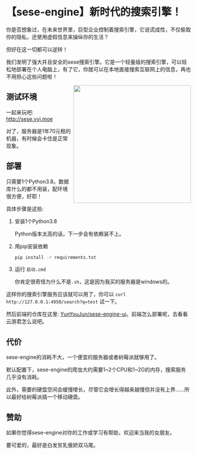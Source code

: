 # 【sese-engine】新时代的搜索引擎！

你是否想象过，在未来世界里，巨型企业控制着搜索引擎，它说谎成性，不仅偷取你的隐私，还使用虚假信息来操纵你的生活？

但好在这一切都可以逆转！

我们发明了强大并且安全的sese搜索引擎。它是一个轻量级的搜索引擎，可以轻松地部署在个人电脑上，有了它，你就可以在本地直接搜索互联网上的信息，再也不用担心这些问题啦！

<img align='right' src='https://upyun.yunyoujun.cn/images/sese-rimo-and-xiao-yun.png' width='320px'>


## 测试环境

一起来玩吧: http://sese.yyj.moe

对了，服务器是1年70元租的机器，有时候会卡住是正常现象。


## 部署

只需要1个Python3.8。数据库什么的都不用装，配环境很方便，好耶！

具体步骤是这些: 

1. 安装1个Python3.8

    Python版本太高的话，下一步会有依赖装不上。

2. 用pip安装依赖

    ```sh
    pip install -r requirements.txt
    ```

3. 运行 `启动.cmd`

    你肯定很奇怪为什么不是`.sh`，这是因为我买的服务器是windows的。


这样你的搜索引擎服务应该就可以用了，你可以 `curl http://127.0.0.1:4950/search?q=test` 试一下。

然后前端的仓库在这里: [YunYouJun/sese-engine-ui](https://github.com/YunYouJun/sese-engine-ui)。前端怎么部署呢，去看看云游君怎么说吧。


## 代价

sese-engine的消耗不大，一个便宜的服务器或者树莓派就够用了。

默认配置下，sese-engine的爬虫大约需要1\~2个CPU和1\~2G的内存，搜索服务几乎没有消耗。

此外，需要的硬盘空间会缓慢增长，尽管它会增长得越来越慢但并没有上界……所以最好给树莓派插一个移动硬盘。


## 赞助

如果你觉得sese-engine对你的工作或学习有帮助，欢迎来当我的女朋友。

要可爱的，最好是白发贫乳傲娇双马尾。
